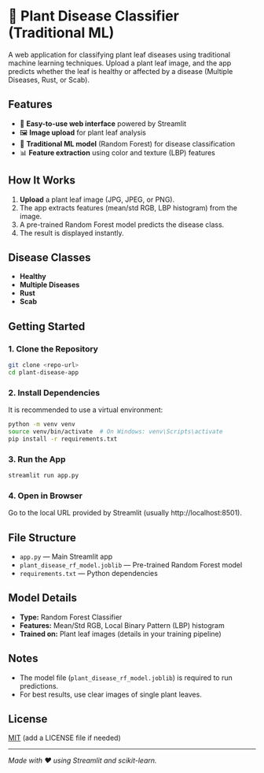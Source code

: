 # 🌿 Plant Disease Classifier (Traditional ML)

A web application for classifying plant leaf diseases using traditional machine learning techniques. Upload a plant leaf image, and the app predicts whether the leaf is healthy or affected by a disease (Multiple Diseases, Rust, or Scab).

## Features
- 🌱 **Easy-to-use web interface** powered by Streamlit
- 🖼️ **Image upload** for plant leaf analysis
- 🧠 **Traditional ML model** (Random Forest) for disease classification
- 📊 **Feature extraction** using color and texture (LBP) features

## How It Works
1. **Upload** a plant leaf image (JPG, JPEG, or PNG).
2. The app extracts features (mean/std RGB, LBP histogram) from the image.
3. A pre-trained Random Forest model predicts the disease class.
4. The result is displayed instantly.

## Disease Classes
- **Healthy**
- **Multiple Diseases**
- **Rust**
- **Scab**

## Getting Started

### 1. Clone the Repository
```bash
git clone <repo-url>
cd plant-disease-app
```

### 2. Install Dependencies
It is recommended to use a virtual environment:
```bash
python -m venv venv
source venv/bin/activate  # On Windows: venv\Scripts\activate
pip install -r requirements.txt
```

### 3. Run the App
```bash
streamlit run app.py
```

### 4. Open in Browser
Go to the local URL provided by Streamlit (usually http://localhost:8501).

## File Structure
- `app.py` — Main Streamlit app
- `plant_disease_rf_model.joblib` — Pre-trained Random Forest model
- `requirements.txt` — Python dependencies

## Model Details
- **Type:** Random Forest Classifier
- **Features:** Mean/Std RGB, Local Binary Pattern (LBP) histogram
- **Trained on:** Plant leaf images (details in your training pipeline)

## Notes
- The model file (`plant_disease_rf_model.joblib`) is required to run predictions.
- For best results, use clear images of single plant leaves.

## License
[MIT](LICENSE) (add a LICENSE file if needed)

---
*Made with ❤️ using Streamlit and scikit-learn.* 